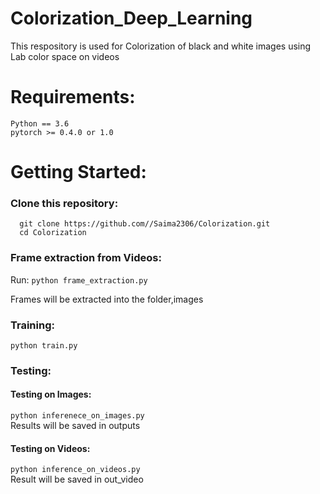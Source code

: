 # Colorization_Deep_Learning
This respository is used for Colorization of black and white images using Lab color space on videos

# Requirements:
```
Python == 3.6
pytorch >= 0.4.0 or 1.0
```
# Getting Started:
### Clone this repository:
```
  git clone https://github.com//Saima2306/Colorization.git
  cd Colorization
 ```
 ### Frame extraction from Videos:
 
 Run: ```python frame_extraction.py```

Frames will be extracted into the folder,images 

### Training:
``` python train.py ```
### Testing:
#### Testing on Images:
```python inferenece_on_images.py```<br />
Results will be saved in outputs

#### Testing on Videos:
```python inference_on_videos.py```<br />
Result will be saved in out_video
